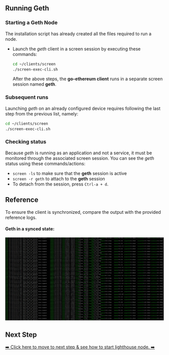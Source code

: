 ## Running Geth

### Starting a Geth Node
The installation script has already created all the files required to run a node.

- Launch the _geth_ client in a screen session by executing these commands:
  ```bash
  cd ~/clients/screen
  ./screen-exec-cli.sh
  ```
  After the above steps, the **go-ethereum client** runs in a separate screen session named **geth**.

### Subsequent runs
Launching _geth_ on an already configured device requires following the last step from the previous list, namely:
```bash
cd ~/clients/screen
./screen-exec-cli.sh
```

### Checking status
Because _geth_ is running as an application and not a service, it must be monitored through the associated screen session. You can see the _geth_ status using these commands/actions:
- `screen -ls` to make sure that the **geth** session is active
- `screen -r geth` to attach to the **geth** session
- To detach from the session, press `Ctrl-a + d`.

## Reference
To ensure the client is synchronized, compare the output with the provided reference logs.

#### Geth in a synced state:

![geth synced](./screenshot-geth-synced.png)

## Next Step

[➡️ Click here to move to next step & see how to start lighthouse node. ➡️](./2-lighthouse-node.md)
